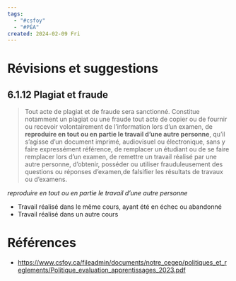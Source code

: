 ```yaml
---
tags:
  - "#csfoy"
  - "#PÉA"
created: 2024-02-09 Fri
---
```

# Révisions et suggestions

## 6.1.12 Plagiat et fraude
> Tout acte de plagiat et de fraude sera sanctionné. Constitue notamment un plagiat ou une fraude tout acte de copier ou de fournir ou recevoir volontairement de l’information lors d’un examen, de **reproduire en tout ou en partie le travail d’une autre personne**, qu’il s’agisse d’un document imprimé, audiovisuel ou électronique, sans y faire expressément référence, de remplacer un étudiant ou de se faire remplacer lors d’un examen, de remettre un travail réalisé par une autre personne, d’obtenir, posséder ou utiliser frauduleusement des questions ou réponses d’examen,de falsifier les résultats de travaux ou d’examens.

*reproduire en tout ou en partie le travail d’une autre personne*
* Travail réalisé dans le même cours, ayant été en échec ou abandonné
* Travail réalisé dans un autre cours

# Références
* https://www.csfoy.ca/fileadmin/documents/notre_cegep/politiques_et_reglements/Politique_evaluation_apprentissages_2023.pdf